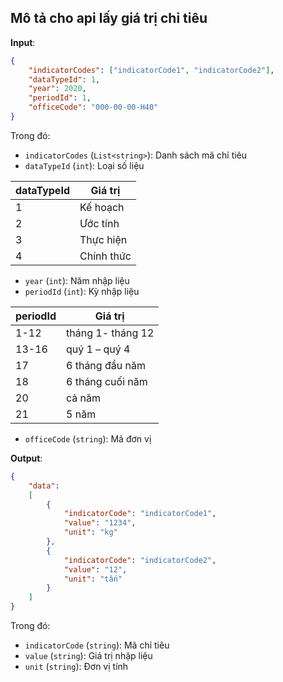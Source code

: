 ## Mô tả cho api lấy giá trị chỉ tiêu

**Input**: 
```json
{
    "indicatorCodes": ["indicatorCode1", "indicatorCode2"],
    "dataTypeId": 1,
    "year": 2020,
    "periodId": 1,
    "officeCode": "000-00-00-H40"
}
```
Trong đó:  
- `indicatorCodes` (`List<string>`): Danh sách mã chỉ tiêu  
- `dataTypeId` (`int`): Loại số liệu  


|dataTypeId|Giá trị|
|---|---|
|1|Kế hoạch|
|2|Ước tính|
|3|Thực hiện|
|4|Chính thức|
- `year` (`int`): Năm nhập liệu  
- `periodId` (`int`): Kỳ nhập liệu  

|periodId|Giá trị|
|---|---|
|1-12|tháng 1- tháng 12|
|13-16|quý 1 – quý 4|
|17|6 tháng đầu năm|
|18|6 tháng cuối năm|
|20|cả năm|
|21|5 năm|
- `officeCode` (`string`): Mã đơn vị  

<div style="page-break-after: always"></div>

**Output**:
```json
{
    "data":
    [
        {
            "indicatorCode": "indicatorCode1",
            "value": "1234",
            "unit": "kg"
        },
        {
            "indicatorCode": "indicatorCode2",
            "value": "12",
            "unit": "tấn"
        }
    ]
}
```
Trong đó:  
- `indicatorCode` (`string`): Mã chỉ tiêu  
- `value` (`string`): Giá trị nhập liệu  
- `unit` (`string`): Đơn vị tính  